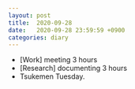 ```yaml
---
layout: post
title:  2020-09-28
date:   2020-09-28 23:59:59 +0900
categories: diary
---
```


- [Work] meeting 3 hours
- [Research] documenting 3 hours
- Tsukemen Tuesday.